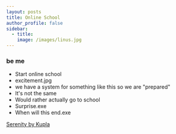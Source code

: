 ```yaml
---
layout: posts
title: Online School
author_profile: false
sidebar:
  - title: 
    image: /images/linus.jpg
---
```


### be me
- Start online school
- excitement.jpg
- we have a system for something like this so we are "prepared"
- It's not the same
- Would rather actually go to school
- Surprise.exe
- When will this end.exe

[Serenity by Kupla](https://www.youtube.com/watch?v=S1oZ222Yzos)